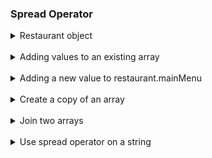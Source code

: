 ### Spread Operator

<details>
  <summary>Restaurant object</summary>

```js
const restaurant = {
  name: "Classico Italiano",
  location: "Via Angelo Tavanti 23, Firenze, Italy",
  categories: ["Italian", "Pizzeria", "Vegetarian", "Organic"],
  starterMenu: ["Focaccia", "Bruschetta", "Garlic Bread", "Caprese Salad"],
  mainMenu: ["Pizza", "Pasta", "Risotto"],

  openingHours: {
    thu: {
      open: 12,
      close: 22,
    },
    fri: {
      open: 11,
      close: 23,
    },
    sat: {
      open: 0, // Open 24 hours
      close: 24,
    },
  },

  order: function (starterIndex, mainIndex) {
    return [this.starterMenu[starterIndex], this.mainMenu[mainIndex]];
  },

  orderDelivery: function ({
    startIndex = 1,
    mainIndex = 0,
    time = "20.00",
    address,
  }) {
    console.log(
      `Order received! ${this.starterMenu[starterIndex]} and ${this.mainIndex[mainIndex]} will be delivered to ${address} at ${time}`
    );
  },
};
```

</details>

<br>

<details>
  <summary>Adding values to an existing array</summary>

```js
// Without spread operator
const arr = [7, 8, 9];
const badNewArr = [1, 2, arr[0], arr[1], arr[2]];
console.log(badNewArr); // [ 1, 2, 7, 8, 9 ]

// With spread operator
const newGoodArr = [1, 2, ...arr];
console.log(newGoodArr); // [ 1, 2, 7, 8, 9 ]
```

</details>

<br>

<details>
  <summary>Adding a new value to restaurant.mainMenu</summary>

```js
const newMenu = [...restaurant.mainMenu, "Gnocci"];
console.log(newMenu); // [ 'Pizza', 'Pasta', 'Risotto', 'Gnocci' ]
```

</details>

<br>

<details>
  <summary>Create a copy of an array</summary>

```js
const mainMenuCopy = [...restaurant.mainMenu];
console.log(mainMenuCopy); // [ 'Pizza', 'Pasta', 'Risotto' ]
```

</details>

<br>

<details>
  <summary>Join two arrays</summary>

```js
const wholeMenu = [...restaurant.starterMenu, ...restaurant.mainMenu];

console.log(wholeMenu); // ['Focaccia','Bruschetta','Garlic Bread','Caprese Salad','Pizza','Pasta','Risotto']
```

</details>

<br>

<details>
  <summary>Use spread operator on a string</summary>

```js
// Iterables: arrays, strings, maps, sets. NOT objects
const str = "Todor";
const letters = [...str, "", "S."];

console.log(letters); //['T',  'o', 'd','o',  'r', '','S.']
```

</details>

<br>
